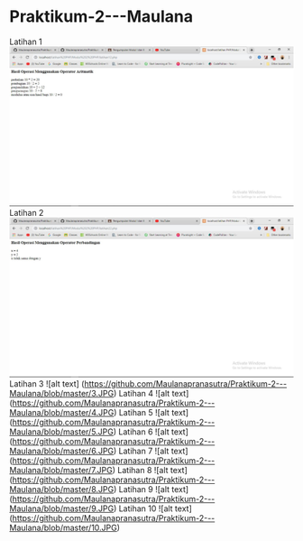 # Praktikum-2---Maulana
Latihan 1
![alt text](https://github.com/Maulanapranasutra/Praktikum-2---Maulana/blob/master/1.JPG)
Latihan 2
![alt text](https://github.com/Maulanapranasutra/Praktikum-2---Maulana/blob/master/2.JPG)
Latihan 3
![alt text] (https://github.com/Maulanapranasutra/Praktikum-2---Maulana/blob/master/3.JPG)
Latihan 4
![alt text] (https://github.com/Maulanapranasutra/Praktikum-2---Maulana/blob/master/4.JPG)
Latihan 5
![alt text] (https://github.com/Maulanapranasutra/Praktikum-2---Maulana/blob/master/5.JPG)
Latihan 6
![alt text] (https://github.com/Maulanapranasutra/Praktikum-2---Maulana/blob/master/6.JPG)
Latihan 7
![alt text] (https://github.com/Maulanapranasutra/Praktikum-2---Maulana/blob/master/7.JPG)
Latihan 8
![alt text] (https://github.com/Maulanapranasutra/Praktikum-2---Maulana/blob/master/8.JPG)
Latihan 9
![alt text] (https://github.com/Maulanapranasutra/Praktikum-2---Maulana/blob/master/9.JPG)
Latihan 10
![alt text] (https://github.com/Maulanapranasutra/Praktikum-2---Maulana/blob/master/10.JPG)

